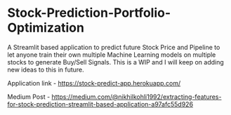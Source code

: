 # Stock-Prediction-Portfolio-Optimization
A Streamlit based application to predict future Stock Price and Pipeline to let anyone train their own multiple Machine Learning models on multiple stocks to generate Buy/Sell Signals. This is a WIP and I will keep on adding new ideas to this in future.

  Application link - https://stock-predict-app.herokuapp.com/

  Medium Post - https://medium.com/@nikhilkohli1992/extracting-features-for-stock-prediction-streamlit-based-application-a97afc55d926
